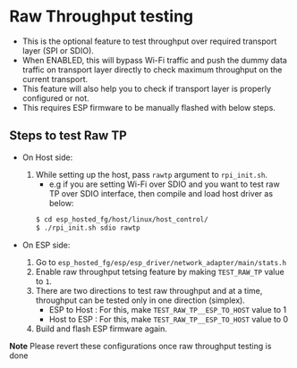 # Raw Throughput testing

- This is the optional feature to test throughput over required transport layer (SPI or SDIO).
- When ENABLED, this will bypass Wi-Fi traffic and push the dummy data traffic on transport layer directly to check maximum throughput on the current transport.
- This feature will also help you to check if transport layer is properly configured or not.
- This requires ESP firmware to be manually flashed with below steps.

## Steps to test Raw TP

- On Host side:
    1. While setting up the host, pass `rawtp` argument to `rpi_init.sh`.
        - e.g if you are setting Wi-Fi over SDIO and you want to test raw TP over SDIO interface, then compile and load host driver as below:
        ```sh
        $ cd esp_hosted_fg/host/linux/host_control/
        $ ./rpi_init.sh sdio rawtp
        ```

- On ESP side:
	1. Go to `esp_hosted_fg/esp/esp_driver/network_adapter/main/stats.h`
	2. Enable raw throughput tetsing feature by making `TEST_RAW_TP` value to `1`.
	3. There are two directions to test raw throughput and at a time, throughput can be tested only in one direction (simplex).
	    - ESP to Host : For this, make `TEST_RAW_TP__ESP_TO_HOST` value to 1
	    - Host to ESP : For this, make `TEST_RAW_TP__ESP_TO_HOST` value to 0
	4. Build and flash ESP firmware again.

**Note**
Please revert these configurations once raw throughput testing is done
